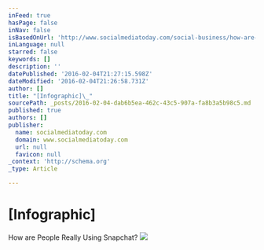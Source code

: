 ```yaml
---
inFeed: true
hasPage: false
inNav: false
isBasedOnUrl: 'http://www.socialmediatoday.com/social-business/how-are-people-really-using-snapchat-infographic'
inLanguage: null
starred: false
keywords: []
description: ''
datePublished: '2016-02-04T21:27:15.598Z'
dateModified: '2016-02-04T21:26:58.731Z'
author: []
title: "[Infographic]\_"
sourcePath: _posts/2016-02-04-dab6b5ea-462c-43c5-907a-fa8b3a5b98c5.md
published: true
authors: []
publisher:
  name: socialmediatoday.com
  domain: www.socialmediatoday.com
  url: null
  favicon: null
_context: 'http://schema.org'
_type: Article

---
```

# \[Infographic\] 

How are People Really Using Snapchat?
![](http://www.socialmediatoday.com/sites/default/files/adhutchinson/files/Zz1iNTFlZmYxYmY0Y2E5MWEwNTBiYjAyZGQzOTUyMzJkMw%3D%3D.png)